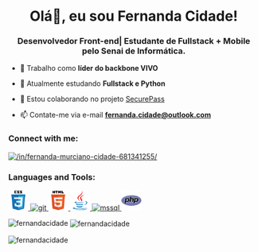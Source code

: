 <h1 align="center">Olá👋, eu sou Fernanda Cidade!</h1>
<h3 align="center">Desenvolvedor Front-end| Estudante de Fullstack + Mobile pelo Senai de Informática.</h3>



- 🔭 Trabalho como **líder do backbone VIVO**

- 🌱 Atualmente estudando **Fullstack e Python**

- 👯 Estou colaborando no projeto [SecurePass](https://github.com/orgs/SecurePass-Senai/dashboard)

- 📫 Contate-me via e-mail **fernanda.cidade@outlook.com**

<h3 align="left">Connect with me:</h3>
<p align="left">
<a href="https://linkedin.com/in//in/fernanda-murciano-cidade-681341255/" target="blank"><img align="center" src="https://raw.githubusercontent.com/rahuldkjain/github-profile-readme-generator/master/src/images/icons/Social/linked-in-alt.svg" alt="/in/fernanda-murciano-cidade-681341255/" height="30" width="40" /></a>
</p>

<h3 align="left">Languages and Tools:</h3>
<p align="left"> <a href="https://www.w3schools.com/css/" target="_blank" rel="noreferrer"> <img src="https://raw.githubusercontent.com/devicons/devicon/master/icons/css3/css3-original-wordmark.svg" alt="css3" width="40" height="40"/> </a> <a href="https://git-scm.com/" target="_blank" rel="noreferrer"> <img src="https://www.vectorlogo.zone/logos/git-scm/git-scm-icon.svg" alt="git" width="40" height="40"/> </a> <a href="https://www.w3.org/html/" target="_blank" rel="noreferrer"> <img src="https://raw.githubusercontent.com/devicons/devicon/master/icons/html5/html5-original-wordmark.svg" alt="html5" width="40" height="40"/> </a> <a href="https://www.java.com" target="_blank" rel="noreferrer"> <img src="https://raw.githubusercontent.com/devicons/devicon/master/icons/java/java-original.svg" alt="java" width="40" height="40"/> </a> <a href="https://www.microsoft.com/en-us/sql-server" target="_blank" rel="noreferrer"> <img src="https://www.svgrepo.com/show/303229/microsoft-sql-server-logo.svg" alt="mssql" width="40" height="40"/> </a> <a href="https://www.php.net" target="_blank" rel="noreferrer"> <img src="https://raw.githubusercontent.com/devicons/devicon/master/icons/php/php-original.svg" alt="php" width="40" height="40"/> </a> </p>

<p><img align="left" src="https://github-readme-stats.vercel.app/api/top-langs?username=fernandacidade&show_icons=true&locale=en&layout=compact" alt="fernandacidade" /></p>

<p>&nbsp;<img align="center" src="https://github-readme-stats.vercel.app/api?username=fernandacidade&show_icons=true&locale=en" alt="fernandacidade" /></p>

<p><img align="center" src="https://github-readme-streak-stats.herokuapp.com/?user=fernandacidade&" alt="fernandacidade" /></p>
